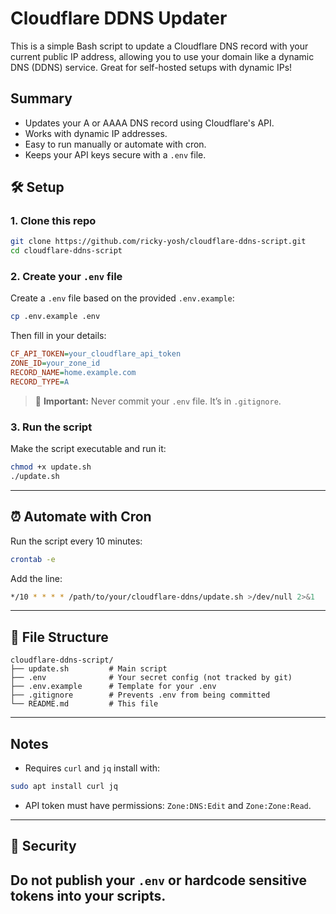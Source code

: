 # Cloudflare DDNS Updater

This is a simple Bash script to update a Cloudflare DNS record with your current public IP address, allowing you to use your domain like a dynamic DNS (DDNS) service. Great for self-hosted setups with dynamic IPs!

## Summary

- Updates your A or AAAA DNS record using Cloudflare's API.
- Works with dynamic IP addresses.
- Easy to run manually or automate with cron.
- Keeps your API keys secure with a `.env` file.

## 🛠️ Setup

### 1. Clone this repo

```bash
git clone https://github.com/ricky-yosh/cloudflare-ddns-script.git
cd cloudflare-ddns-script
```

### 2. Create your `.env` file

Create a `.env` file based on the provided `.env.example`:

```bash
cp .env.example .env
```

Then fill in your details:

```ini
CF_API_TOKEN=your_cloudflare_api_token
ZONE_ID=your_zone_id
RECORD_NAME=home.example.com
RECORD_TYPE=A
```

> 🔐 **Important:** Never commit your `.env` file. It’s in `.gitignore`.

### 3. Run the script

Make the script executable and run it:

```bash
chmod +x update.sh
./update.sh
```

---

## ⏰ Automate with Cron

Run the script every 10 minutes:

```bash
crontab -e
```

Add the line:

```bash
*/10 * * * * /path/to/your/cloudflare-ddns/update.sh >/dev/null 2>&1
```

---

## 📁 File Structure

```
cloudflare-ddns-script/
├── update.sh         # Main script
├── .env              # Your secret config (not tracked by git)
├── .env.example      # Template for your .env
├── .gitignore        # Prevents .env from being committed
└── README.md         # This file
```

---

## Notes

* Requires `curl` and `jq` install with:
```sh
sudo apt install curl jq
```
* API token must have permissions: `Zone:DNS:Edit` and `Zone:Zone:Read`.

---

## 🔐 Security

**Do not publish your `.env` or hardcode sensitive tokens into your scripts.**
---
